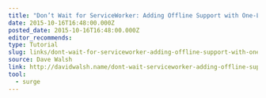 ```yaml
---
title: "Don’t Wait for ServiceWorker: Adding Offline Support with One-Line"
date: 2015-10-16T16:48:00.000Z
posted_date: 2015-10-16T16:48:00.000Z
editor_recommends:
type: Tutorial
slug: links/dont-wait-for-serviceworker-adding-offline-support-with-one-line
source: Dave Walsh
link: http://davidwalsh.name/dont-wait-serviceworker-adding-offline-support-oneline
tool:
  - surge
---
```





